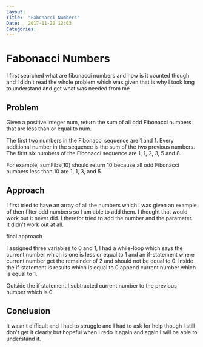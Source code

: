 ```yaml
---
Layout: 
Title:  "Fabonacci Numbers"
Date:   2017-11-20 12:03
Categories: 
---
```


# Fabonacci Numbers

I first searched what are fibonacci numbers and how is it counted though and I didn't read the whole problem which was given that is why I took long to understand and get what was needed from me 

## Problem

Given a positive integer num, return the sum of all odd Fibonacci numbers that are less than or equal to num.

The first two numbers in the Fibonacci sequence are 1 and 1. Every additional number in the sequence is the sum of the two previous numbers. The first six numbers of the Fibonacci sequence are 1, 1, 2, 3, 5 and 8.

For example, sumFibs(10) should return 10 because all odd Fibonacci numbers less than 10 are 1, 1, 3, and 5.

## Approach

I first tried to have an array of all the numbers which I was given an example of then filter odd numbers so I am able to add them. I thought that would work but it never did. I therefor tried to add the number and the parameter. It didn't work out at all.

final approach

I assigned three variables to 0 and 1, I had a while-loop which says the current number which is one is less or equal to 1 and an if-statement where current number get the remainder of 2 and should not be equal to 0. Inside the if-statement is results which is equal to 0 append current number which is equal to 1. 

Outside the if statement I subtracted current number to the previous number which is 0.

## Conclusion

It wasn't difficult and I had to struggle and I had to ask for help though I still don't get it clearly but hopeful when I redo it again and again I will be able to understand it.
